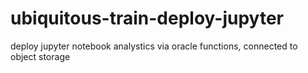 # ubiquitous-train-deploy-jupyter
deploy jupyter notebook analystics via oracle functions, connected to object storage
